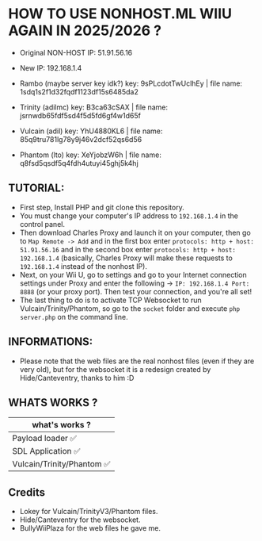 # HOW TO USE NONHOST.ML WIIU AGAIN IN 2025/2026 ?
- Original NON-HOST IP: 51.91.56.16
- New IP: 192.168.1.4

- Rambo (maybe server key idk?) key: 9sPLcdotTwUclhEy | file name: 1sdq1s2f1d32fqdf1123df15s6485da2
- Trinity (adilmc) key: B3ca63cSAX | file name: jsrnwdb65fdf5sd4f5d5fd6gf4w1d65f
- Vulcain (adil) key: YhU4880KL6 | file name: 85q9tru781lg78y9j46v2dcf52qs6d56
- Phantom (lto) key: XeYjobzW6h | file name: q8fsd5qsdf5q4fdh4utuyi45ghj5k4hj

## TUTORIAL:
- First step, Install PHP and git clone this repository.
- You must change your computer's IP address to `192.168.1.4` in the control panel.
- Then download Charles Proxy and launch it on your computer, then go to `Map Remote -> Add` and in the first box enter `protocols: http + host: 51.91.56.16` and in the second box enter `protocols: http + host: 192.168.1.4` (basically, Charles Proxy will make these requests to `192.168.1.4` instead of the nonhost IP).
- Next, on your Wii U, go to settings and go to your Internet connection settings under Proxy and enter the following -> `IP: 192.168.1.4 Port: 8888` (or your proxy port). Then test your connection, and you're all set!
- The last thing to do is to activate TCP Websocket to run Vulcain/Trinity/Phantom, so go to the `socket` folder and execute `php server.php` on the command line.

## INFORMATIONS:
- Please note that the web files are the real nonhost files (even if they are very old), but for the websocket it is a redesign created by Hide/Canteventry, thanks to him :D

## WHATS WORKS ?

|       what's works ?       |
|----------------------------|
| Payload loader ✅ 	       |
| SDL Application ✅         |
| Vulcain/Trinity/Phantom ✅ |

## Credits
- Lokey for Vulcain/TrinityV3/Phantom files.
- Hide/Canteventry for the websocket.
- BullyWiiPlaza for the web files he gave me.

